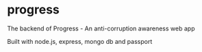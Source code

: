 # progress
The backend of Progress - An anti-corruption awareness web app

Built with node.js, express, mongo db and passport